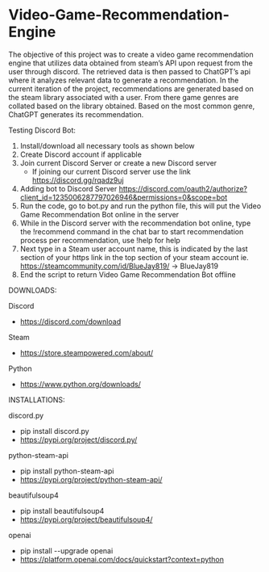 # Video-Game-Recommendation-Engine

The objective of this project was to create a video game recommendation engine that utilizes data obtained from steam’s API upon request from the user through discord.
The retrieved data is then passed to ChatGPT’s api where it analyzes relevant data to generate a recommendation.
In the current iteration of the project, recommendations are generated based on the steam library associated with a user.
From there game genres are collated based on the library obtained. Based on the most common genre, ChatGPT generates its recommendation.

Testing Discord Bot:

1. Install/download all necessary tools as shown below
2. Create Discord account if applicable
3. Join current Discord Server or create a new Discord server
   - If joining our current Discord server use the link https://discord.gg/rqadz9uj
4. Adding bot to Discord Server https://discord.com/oauth2/authorize?client_id=1235006287797026946&permissions=0&scope=bot
5. Run the code, go to bot.py and run the python file, this will put the Video Game Recommendation Bot online in the server
6. While in the Discord server with the recommendation bot online, type the !recommend command in the chat bar to start recommendation process per recommendation, use !help for help
7. Next type in a Steam user account name, this is indicated by the last section of your https link in the top section of your steam account
           ie. https://steamcommunity.com/id/BlueJay819/ -> BlueJay819
9. End the script to return Video Game Recommendation Bot offline

DOWNLOADS:

Discord
- https://discord.com/download

Steam
- https://store.steampowered.com/about/

Python
- https://www.python.org/downloads/

INSTALLATIONS:

discord.py
- pip install discord.py
- https://pypi.org/project/discord.py/

python-steam-api
- pip install python-steam-api
- https://pypi.org/project/python-steam-api/

beautifulsoup4
- pip install beautifulsoup4
- https://pypi.org/project/beautifulsoup4/

openai
- pip install --upgrade openai
- https://platform.openai.com/docs/quickstart?context=python
